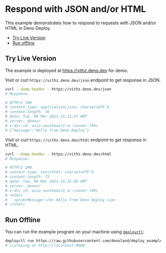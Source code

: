 # Respond with JSON and/or HTML

This example demonstrates how to respond to requests with JSON and/or HTML in
Deno Deploy.

- [Try Live Version](#try-live-version)
- [Run offline](#run-offline)

## Try Live Version

The example is deployed at https://vithz.deno.dev for demo.

Visit or curl `https://vithz.deno.dev/json` endpoint to get response in
JSON.

```sh
curl --dump-header - https://vithz.deno.dev/json
# Response:

# HTTP/2 200
# content-type: application/json; charset=UTF-8
# content-length: 36
# date: Tue, 09 Mar 2021 15:11:57 GMT
# server: denosr
# x-dsr-id: asia-southeast1-a::runner-l4hc
# {"message":"Hello from Deno Deploy"}
```

Visit or curl `https://vithz.deno.dev/html` endpoint to get response in
HTML.

```sh
curl --dump-header - https://vithz.deno.dev/html
# Response:

# HTTP/2 200
# content-type: text/html; charset=UTF-8
# content-length: 73
# date: Tue, 09 Mar 2021 15:15:56 GMT
# server: denosr
# x-dsr-id: asia-southeast1-a::runner-l4hc
# <html>
#   <p><b>Message:</b> Hello from Deno Deploy.</p>
# </html>
```

## Run Offline

You can run the example program on your machine using
[`deployctl`](https://github.com/denoland/deployctl):

```sh
deployctl run https://raw.githubusercontent.com/denoland/deploy_examples/main/json_html/mod.js
# Listening at http://localhost:8000
```
